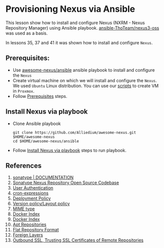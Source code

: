 # Provisioning Nexus via Ansible

This lesson show how to install and configure Nexus (NXRM - Nexus Repository Manager)  using Ansible playbook. [ansible-ThoTeam/nexus3-oss](https://github.com/ansible-ThoTeam/nexus3-oss) was used as a basis. 

In lessons 35, 37 and 41 it was shown how to install and configure `Nexus`.

## Prerequisites:

- Use [awesome-nexus/ansible](https://github.com/Alliedium/awesome-nexus/tree/main/ansible) ansible playbook to install and configure the `Nexus`
- Create virtual machine on which we will install and configure the `Nexus`. We used `Ubuntu` Linux distribution. You can use our [scripts](https://github.com/Alliedium/awesome-proxmox/tree/main/vm-cloud-init-shell) to create VM in `Proxmox`.
- Follow [Prerequisites](https://github.com/Alliedium/awesome-nexus/tree/main/ansible#prerequisites) steps.

## Install Nexus via playbook

- Clone Ansible playbook
  
  ```
  git clone https://github.com/Alliedium/awesome-nexus.git $HOME/awesome-nexus
  cd $HOME/awesome-nexus/ansible

  ```

- Follow [Install Nexus via playbook](https://github.com/Alliedium/awesome-nexus/tree/main/ansible#install-nexus-via-playbook) steps to run playbook.

## References

1. [sonatype | DOCUMENTATION](https://help.sonatype.com/repomanager3/installation-and-upgrades/directories)
2. [Sonatype Nexus Repository Open Source Codebase](https://github.com/sonatype/nexus-public)
3. [User Authentication](https://help.sonatype.com/repomanager3/nexus-repository-administration/user-authentication)
4. [cron-expressions](https://www.elastic.co/guide/en/elasticsearch/reference/7.17/cron-expressions.html)
5. [Deployment Policy](https://help.sonatype.com/repomanager2/configuration/managing-repositories)
6. [Version policy/Layout policy](https://help.sonatype.com/repomanager3/nexus-repository-administration/formats/maven-repositories)
7. [MIME type](https://developer.mozilla.org/en-US/docs/Web/HTTP/Basics_of_HTTP/MIME_types)
8. [Docker Index](https://help.sonatype.com/repomanager3/nexus-repository-administration/formats/docker-registry/proxy-repository-for-docker?_ga=2.188474912.920986931.1676902935-1817685507.1675672181)
8. [Docker Index](https://github.com/docker/cli/issues/3793#issuecomment-1269051403)
9. [Apt Repositories](https://help.sonatype.com/repomanager3/nexus-repository-administration/formats/apt-repositories?_ga=2.264627719.920986931.1676902935-1817685507.1675672181)
10. [Flat Repository Format](https://wiki.debian.org/DebianRepository/Format#Flat_Repository_Format)
11. [Foreign Layers](https://help.sonatype.com/repomanager3/nexus-repository-administration/formats/docker-registry/foreign-layers)
12. [Outbound SSL, Trusting SSL Certificates of Remote Repositories](https://help.sonatype.com/repomanager3/nexus-repository-administration/configuring-ssl?_ga=2.20170544.920986931.1676902935-1817685507.1675672181)
